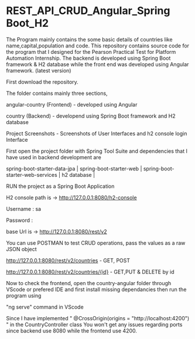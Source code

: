 # REST_API_CRUD_Angular_Spring Boot_H2
 
The Program mainly contains the some basic details of countries like name,capital,population and code. This repository contains source code for the program that I designed for the Pearson Practical Test for Platform Automation Internship. The backend is developed using Spring Boot framework & H2 database while the front end was developed using Angular framework. (latest version)

First download the repository.

The folder contains mainly three sections,

angular-country (Frontend) - developed using Angular

country (Backend) - developend using Spring Boot framework and H2 database

Project Screenshots - Screenshots of User Interfaces and h2 console login Interface

First open the project folder with Spring Tool Suite and dependencies that I have used in backend development are

spring-boot-starter-data-jpa | spring-boot-starter-web | spring-boot-starter-web-services | h2 database |

RUN the project as a Spring Boot Application

H2 console path is -> http://127.0.0.1:8080/h2-console

Username : sa

Password : 


base Url is -> http://127.0.0.1:8080/rest/v2

You can use POSTMAN to test CRUD operations, pass the values as a raw JSON object

http://127.0.0.1:8080/rest/v2/countries - GET, POST

http://127.0.0.1:8080/rest/v2/countries/{id} - GET,PUT & DELETE by id

Now to check the frontend, open the country-angular folder through VScode or prefered IDE and first install missing dependancies then run the program using

"ng serve" command in VScode

Since I have implemented " @CrossOrigin(origins = "http://localhost:4200") " in the CountryController class You won't get any issues regarding ports since backend use 8080 while the frontend use 4200.
